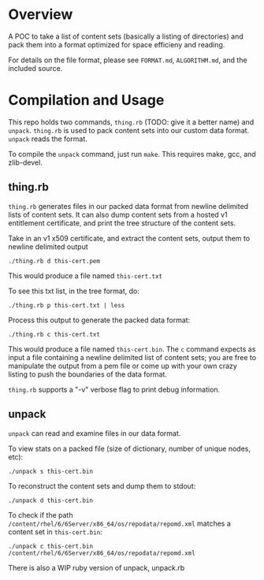 Overview
========

A POC to take a list of content sets (basically a listing of directories) and
pack them into a format optimized for space efficieny and reading.

For details on the file format, please see `FORMAT.md`, `ALGORITHM.md`, and the
included source.

Compilation and Usage
=====================

This repo holds two commands, `thing.rb` (TODO: give it a better name) and
`unpack`. `thing.rb` is used to pack content sets into our custom data format.
`unpack` reads the format.

To compile the `unpack` command, just run `make`.
This requires make, gcc, and zlib-devel.

thing.rb
--------

`thing.rb` generates files in our packed data format from newline delimited
lists of content sets. It can also dump content sets from a hosted v1
entitlement certificate, and print the tree structure of the content sets.

Take in an v1 x509 certificate, and extract the content sets, output them to
newline delimited output

  `./thing.rb d this-cert.pem`

This would produce a file named `this-cert.txt`

To see this txt list, in the tree format, do:

  `./thing.rb p this-cert.txt | less`

Process this output to generate the packed data format:

  `./thing.rb c this-cert.txt`

This would produce a file named `this-cert.bin`. The `c` command expects as
input a file containing a newline delimited list of content sets; you are free
to manipulate the output from a pem file or come up with your own crazy listing
to push the boundaries of the data format.

`thing.rb` supports a "-v" verbose flag to print debug information.

unpack
------

`unpack` can read and examine files in our data format.

To view stats on a packed file (size of dictionary, number of unique nodes,
etc):

  `./unpack s this-cert.bin`

To reconstruct the content sets and dump them to stdout:

  `./unpack d this-cert.bin`

To check if the path `/content/rhel/6/6Server/x86_64/os/repodata/repomd.xml`
matches a content set in `this-cert.bin`:

  `./unpack c this-cert.bin /content/rhel/6/6Server/x86_64/os/repodata/repomd.xml`

There is also a WIP ruby version of unpack, unpack.rb
